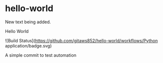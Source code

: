 # hello-world

New text being added.

Hello World

![Build Status](https://github.com/gitaws852/hello-world/workflows/Python application/badge.svg)

A simple commit to test automation
